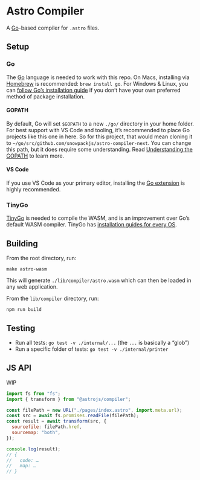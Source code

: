# Astro Compiler

A [Go][go]-based compiler for `.astro` files.

## Setup

### Go

The [Go][go] language is needed to work with this repo. On Macs, installing via [Homebrew][homebrew] is recommended: `brew install go`. For Windows & Linux, you can [follow Go’s installation guide][go] if you don’t have your own preferred method of package installation.

#### GOPATH

By default, Go will set `$GOPATH` to a new `./go/` directory in your home folder. For best support with VS Code and tooling, it’s recommended to place Go projects like this one in here. So for this project, that would mean cloning it to `~/go/src/github.com/snowpackjs/astro-compiler-next`. You can change this path, but it does require some understanding. Read [Understanding the GOPATH][gopath] to learn more.

#### VS Code

If you use VS Code as your primary editor, installing the [Go extension][go-vscode] is highly recommended.

### TinyGo

[TinyGo][tinygo] is needed to compile the WASM, and is an improvement over Go’s default WASM compiler. TinyGo has [installation guides for every OS][tinygo-install].

## Building

From the root directory, run:

```
make astro-wasm
```

This will generate `./lib/compiler/astro.wasm` which can then be loaded in any web application.

From the `lib/compiler` directory, run:

```
npm run build
```

## Testing

- Run all tests: `go test -v ./internal/...` (the `...` is basically a “glob”)
- Run a specific folder of tests: `go test -v ./internal/printer`

## JS API

WIP

```js
import fs from "fs";
import { transform } from "@astrojs/compiler";

const filePath = new URL("./pages/index.astro", import.meta.url);
const src = await fs.promises.readFile(filePath);
const result = await transform(src, {
  sourcefile: filePath.href,
  sourcemap: "both",
});

console.log(result);
// {
//   code: …
//   map: …
// }
```

[homebrew]: https://brew.sh/
[go]: https://golang.org/
[go-vscode]: https://marketplace.visualstudio.com/items?itemName=golang.go
[gopath]: https://www.digitalocean.com/community/tutorials/understanding-the-gopath
[tinygo]: https://tinygo.org/
[tinygo-install]: https://tinygo.org/getting-started/install/
